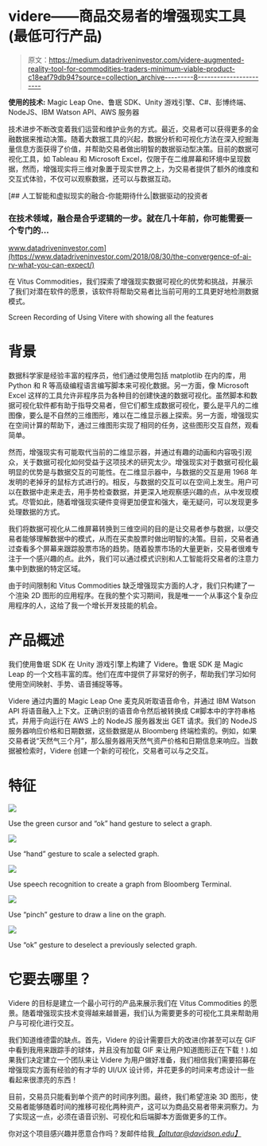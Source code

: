 # videre——商品交易者的增强现实工具(最低可行产品)

> 原文：<https://medium.datadriveninvestor.com/videre-augmented-reality-tool-for-commodities-traders-minimum-viable-product-c18eaf79db94?source=collection_archive---------8----------------------->

**使用的技术:** Magic Leap One、鲁珉 SDK、Unity 游戏引擎、C#、彭博终端、NodeJS、IBM Watson API、AWS 服务器

技术进步不断改变着我们运营和维护业务的方式。最近，交易者可以获得更多的金融数据来推动决策。随着大数据工具的兴起，数据分析和可视化方法在深入挖掘海量信息方面获得了价值，并帮助交易者做出明智的数据驱动型决策。目前的数据可视化工具，如 Tableau 和 Microsoft Excel，仅限于在二维屏幕和环境中呈现数据，然而，增强现实将三维对象置于现实世界之上，为交易者提供了额外的维度和交互式体验，不仅可以观察数据，还可以与数据互动。

[](https://www.datadriveninvestor.com/2018/08/30/the-convergence-of-ai-rv-what-you-can-expect/) [## 人工智能和虚拟现实的融合-你能期待什么|数据驱动的投资者

### 在技术领域，融合是合乎逻辑的一步。就在几十年前，你可能需要一个专门的…

www.datadriveninvestor.com](https://www.datadriveninvestor.com/2018/08/30/the-convergence-of-ai-rv-what-you-can-expect/) 

在 Vitus Commodities，我们探索了增强现实数据可视化的优势和挑战，并展示了我们对潜在软件的愿景，该软件将帮助交易者比当前可用的工具更好地检测数据模式。

Screen Recording of Using Vitere with showing all the features

# **背景**

数据科学家是经验丰富的程序员，他们通过使用包括 matplotlib 在内的库，用 Python 和 R 等高级编程语言编写脚本来可视化数据。另一方面，像 Microsoft Excel 这样的工具允许非程序员为各种目的创建快速的数据可视化。虽然脚本和数据可视化软件都有助于指导交易者，但它们都生成数据可视化，要么是平凡的二维图像，要么是不自然的三维图形，难以在二维显示器上探索。另一方面，增强现实在空间计算的帮助下，通过三维图形实现了相同的任务，这些图形交互自然，观看简单。

然而，增强现实有可能取代当前的二维显示器，并通过有趣的动画和内容吸引观众，关于数据可视化如何受益于这项技术的研究太少。增强现实对于数据可视化最明显的优势是与数据交互的可能性。在二维显示器中，与数据的交互是用 1968 年发明的老掉牙的鼠标方式进行的。相反，与数据的交互可以在空间上发生。用户可以在数据中走来走去，用手势检查数据，并更深入地观察感兴趣的点，从中发现模式。尽管如此，随着增强现实硬件变得更加便宜和强大，毫无疑问，可以发现更多处理数据的方式。

我们将数据可视化从二维屏幕转换到三维空间的目的是让交易者参与数据，以便交易者能够理解数据中的模式，从而在买卖股票时做出明智的决策。目前，交易者通过查看多个屏幕来跟踪股票市场的趋势。随着股票市场的大量更新，交易者很难专注于一个感兴趣的点。此外，我们可以通过模式识别和人工智能将交易者的注意力集中到数据的特定区域。

由于时间限制和 Vitus Commodities 缺乏增强现实方面的人才，我们只构建了一个渲染 2D 图形的应用程序。在我的整个实习期间，我是唯一一个从事这个复杂应用程序的人，这给了我一个增长开发技能的机会。

# 产品概述

我们使用鲁珉 SDK 在 Unity 游戏引擎上构建了 Videre。鲁珉 SDK 是 Magic Leap 的一个文档丰富的库。他们在库中提供了非常好的例子，帮助我们学习如何使用空间映射、手势、语音捕捉等等。

Videre 通过内置的 Magic Leap One 麦克风听取语音命令，并通过 IBM Watson API 将语音融入上下文。正确识别的语音命令然后被转换成 C#脚本中的字符串格式，并用于向运行在 AWS 上的 NodeJS 服务器发出 GET 请求。我们的 NodeJS 服务器响应价格和日期数据，这些数据是从 Bloomberg 终端检索的。例如，如果交易者说“天然气三个月”，那么服务器用天然气资产价格和日期信息来响应。当数据被检索时，Videre 创建一个新的可视化，交易者可以与之交互。

# 特征

![](img/e0121f2d6047985acfc003258ba92a30.png)

Use the green cursor and “ok” hand gesture to select a graph.

![](img/645d3bdec66de2b1283501109dc9de78.png)

Use “hand” gesture to scale a selected graph.

![](img/d372515aaa5663a2aaa0d2f4967e47e9.png)

Use speech recognition to create a graph from Bloomberg Terminal.

![](img/5c7c5816905369093e184d4898b8fceb.png)

Use “pinch” gesture to draw a line on the graph.

![](img/12d8a4bd550525a5118d794b1dcf3a2a.png)

Use “ok” gesture to deselect a previously selected graph.

# 它要去哪里？

Videre 的目标是建立一个最小可行的产品来展示我们在 Vitus Commodities 的愿景。随着增强现实技术变得越来越普遍，我们认为需要更多的可视化工具来帮助用户与可视化进行交互。

我们知道维德雷的缺点。首先，Videre 的设计需要巨大的改进(你甚至可以在 GIF 中看到我用来跟踪手的球体，并且没有加载 GIF 来让用户知道图形正在下载！).如果我们决定建立一个团队来让 Videre 为用户做好准备，我们相信我们需要招募在增强现实方面有经验的有才华的 UI/UX 设计师，并花更多的时间来考虑设计一些看起来很漂亮的东西！

目前，交易员只能看到单个资产的时间序列图。最终，我们希望渲染 3D 图形，使交易者能够随着时间的推移可视化两种资产，这可以为商品交易者带来洞察力。为了实现这一点，必须在语音识别、可视化和后端脚本方面做更多的工作。

你对这个项目感兴趣并愿意合作吗？发邮件给我[*【altutar@davidson.edu】*](http://altutar@davidson.edu)